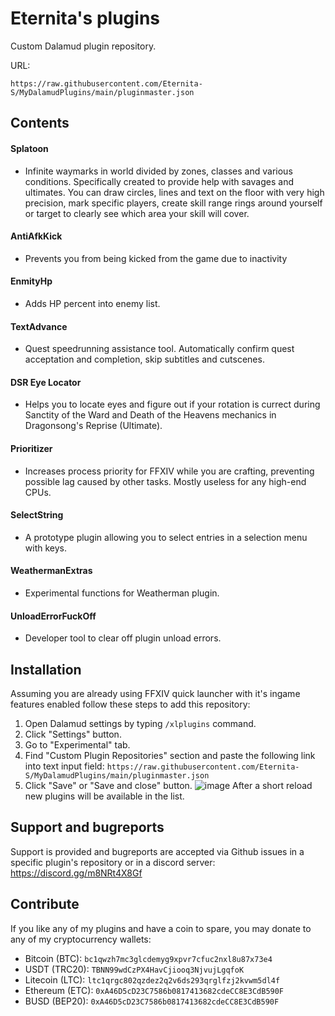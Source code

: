 # Eternita's plugins
Custom Dalamud plugin repository.

URL:

`https://raw.githubusercontent.com/Eternita-S/MyDalamudPlugins/main/pluginmaster.json`

## Contents

#### Splatoon
* Infinite waymarks in world divided by zones, classes and various conditions. Specifically created to provide help with savages and ultimates. You can draw circles, lines and text on the floor with very high precision, mark specific players, create skill range rings around yourself or target to clearly see which area your skill will cover.
#### AntiAfkKick
* Prevents you from being kicked from the game due to inactivity
#### EnmityHp
* Adds HP percent into enemy list.
#### TextAdvance
* Quest speedrunning assistance tool. Automatically confirm quest acceptation and completion, skip subtitles and cutscenes.
#### DSR Eye Locator
* Helps you to locate eyes and figure out if your rotation is currect during Sanctity of the Ward and Death of the Heavens mechanics in Dragonsong's Reprise (Ultimate).
#### Prioritizer
* Increases process priority for FFXIV while you are crafting, preventing possible lag caused by other tasks. Mostly useless for any high-end CPUs.
#### SelectString
* A prototype plugin allowing you to select entries in a selection menu with keys. 
#### WeathermanExtras
* Experimental functions for Weatherman plugin.
#### UnloadErrorFuckOff
* Developer tool to clear off plugin unload errors.

## Installation
Assuming you are already using FFXIV quick launcher with it's ingame features enabled follow these steps to add this repository:

1. Open Dalamud settings by typing `/xlplugins` command.
2. Click "Settings" button.
3. Go to "Experimental" tab.
4. Find "Custom Plugin Repositories" section and paste the following link into text input field:
`https://raw.githubusercontent.com/Eternita-S/MyDalamudPlugins/main/pluginmaster.json`
5. Click "Save" or "Save and close" button.
![image](https://user-images.githubusercontent.com/5073202/125100420-bf7f8180-e0e1-11eb-9ca7-f31de85b0f84.png)
After a short reload new plugins will be available in the list.

## Support and bugreports
Support is provided and bugreports are accepted via Github issues in a specific plugin's repository or in a discord server: https://discord.gg/m8NRt4X8Gf

## Contribute
If you like any of my plugins and have a coin to spare, you may donate to any of my cryptocurrency wallets:
- Bitcoin (BTC): `bc1qwzh7mc3glcdemyg9xpvr7cfuc2nxl8u87x73e4`
- USDT (TRC20): `TBNN99wdCzPX4HavCjiooq3NjvujLgqfoK`
- Litecoin (LTC): `ltc1qrgc802qzdez2q2v6ds293qrglfzj2kvwm5dl4f`
- Ethereum (ETC): `0xA46D5cD23C7586b0817413682cdeCC8E3CdB590F`
- BUSD (BEP20): `0xA46D5cD23C7586b0817413682cdeCC8E3CdB590F`
